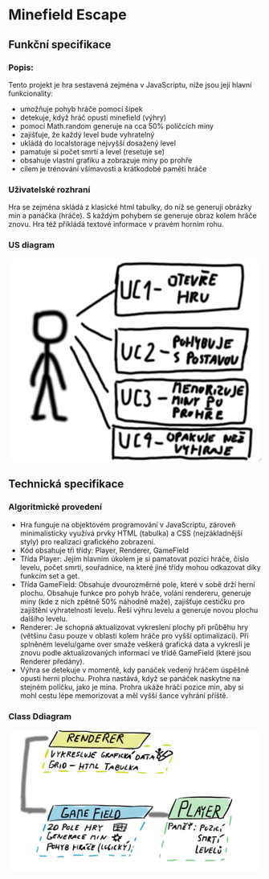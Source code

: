 Minefield Escape
=============

Funkční specifikace
-------------------


### Popis:

Tento projekt je hra sestavená zejména v JavaScriptu, níže jsou její hlavní funkcionality:

*   umožňuje pohyb hráče pomocí šipek
*   detekuje, když hráč opustí minefield (výhry)
*   pomocí Math.random generuje na cca 50% políčcích miny
*   zajišťuje, že každý level bude vyhratelný
*   ukládá do localstorage nejvyšší dosažený level 
*   pamatuje si počet smrtí a level (resetuje se)
*   obsahuje vlastní grafiku a zobrazuje miny po prohře
*   cílem je trénování všímavosti a krátkodobé paměti hráče


### Uživatelské rozhraní

Hra se zejména skládá z klasické html tabulky, do níž se generují obrázky min a panáčka (hráče). S každým pohybem se generuje obraz kolem hráče znovu. Hra též přikládá textové informace v pravém horním rohu.


### US diagram

![UseCase diagram](US_diagram_ME.png)


Technická specifikace
---------------------

### Algoritmické provedení

*   Hra funguje na objektovém programování v JavaScriptu, zároveň minimalisticky využívá prvky HTML (tabulka) a CSS (nejzákladnější styly) pro realizaci grafického zobrazení. 
*   Kód obsahuje tři třídy: Player, Renderer, GameField
*   Třída Player: Jejím hlavním úkolem je si pamatovat pozici hráče, číslo levelu, počet smrtí, souřadnice, na které jiné třídy mohou odkazovat díky funkcím set a get.
*   Třída GameField: Obsahuje dvourozměrné pole, které v sobě drží herní plochu. Obsahuje funkce pro pohyb hráče, volání rendereru, generuje miny (kde z nich zpětně 50% náhodně maže), zajišťuje cestičku pro zajištění vyhratelnosti levelu. Řeší výhru levelu a generuje novou plochu dalšího levelu.
*   Renderer: Je schopná aktualizovat vykreslení plochy při průběhu hry (většinu času pouze v oblasti kolem hráče pro vyšší optimalizaci). Při splněném levelu/game over smaže veškerá grafická data a vykreslí je znovu podle aktualizovaných informací ve třídě GameField (které jsou Renderer předány). 
*   Výhra se detekuje v momentě, kdy panáček vedený hráčem úspěšně opustí herní plochu. Prohra nastává, když se panáček naskytne na stejném políčku, jako je mina. Prohra ukáže hráči pozice min, aby si mohl cestu lépe memorizovat a měl vyšší šance vyhrání příště.


### Class Ddiagram

![Class diagram](Class_diagram_ME.png)



